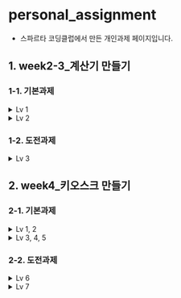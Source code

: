 # personal_assignment
  - 스파르타 코딩클럽에서 만든 개인과제 페이지입니다.

## 1. week2-3_계산기 만들기
### 1-1. 기본과제
<details>
<summary>Lv 1</summary>
  
  ### Lv 1. 클래스 없이 기본적인 연산을 수행할 수 있는 계산기 만들기
- **양의 정수(0 포함)를 입력받기**
- **사칙연산 기호(➕,➖,✖️,➗)를 입력받기**
- **위에서 입력받은 양의 정수 2개와 사칙연산 기호를 사용하여 연산을 진행한 후 결과값을 출력하기**
- **반복문을 사용하되, 반복의 종료를 알려주는 “exit” 문자열을 입력하기 전까지 무한으로 계산을 진행할 수 있도록 소스 코드를 수정하기**

  - 첫번째인지 여부를 확인하는 f변수, 두 정수 one과 two, 그리고 종료의 여부를 확인하는 ex변수를 먼저 선언 및 초기화
  - 무한반복을 위해 while(true)를 사용, 적절한 조건에서 종료하기 위해 while 앞에 A :를 지정
  - 먼저 f값(0으로 초기화된 값)이 1인지 0인지 판단하여 0인 처음엔 else if 문이 실행
양의 정수 두 개를 각각 한 줄로 입력받고 양의 값들이 음수인지 판별
  - 음수라면 잘못 입력되어 프로그램이 종료되고 첫번째가 종료되었다는 의미로 f에 1이 저장
  - 제대로 입력 받았다면 입력반은 정수 값들이 무엇인지 출력되고 연산자를 입력하라는 메시지가 출력   - 연산자 +,-,*,/ 넷 중에 맞는 값이 없다면 잘못 입력되었다는 예외처리 문구가 출력되며 f에 1이 저장
  -  답을 저장할 변수 result도 연산자를 받은 후에 0으로 초기화
  - 연산자가 제대로 작동할 경우 연산된 값은 result에 알맞게 저장되고 one (연산자) two = result 형태로 출력, 마지막 조건문까지 전부 돌아가면 마지막에 또 f에 1이 저장
  - 첫번째 코드가 종료되고 다시 첫번째 줄로 돌아왔을 때 if 문에 f는 1이므로 계산을 더 하겠냐는 문구와 exit를 입력하여 종료가 가능하다는 문구 생성 이 때 마지막 종료 조건에서 ex 값이 스캔되지 않은 상태에서 넘어가서 else가 작동되고 f가 다시 0으로 돌아가면서 1번으로 다시 되돌아가는 문제가 발생
  - 해결 방법은 ex로 nextLine을 스캔받기 전에 tmp 변수를 둬서 한 번 nextLine()을 먼저 구동해서 해결

- **자세한 코드 해설은 [계산기 만들기 (1)](https://velog.io/@wndid2008/TIL%EA%B3%84%EC%82%B0%EA%B8%B0-%EB%A7%8C%EB%93%A4%EA%B8%B0-1)에서도 확인할 수 있습니다.**
</details>

<details>
<summary>Lv 2</summary>  
  
### Lv 2. 클래스를 적용해 기본적인 연산을 수행할 수 있는 계산기 만들기
- **Lv 1에서 구현한 App 클래스의 main 메서드에 Calculator 클래스가 활용될 수 있도록 수정**
- **App 클래스의 main 메서드에서 Calculator 클래스의 연산 결과를 저장하고 있는 컬렉션 필드에 직접 접근하지 못하도록 수정 (캡슐화)**

  - CalculatorApp 에서 Parser 클래스의 메서드(매개변수) 호출
  - Parser에서 매개변수가 특정 패턴에서 벗어난다면 예외문구가 출력되고 아니라면 해당 변수의 자료형과 동일한 자료형으로 Calculator 클래스의 참조형 메서드를 이용하여 해당 값을 삽입
  - Parser 클래스에서 연산자에 따라 다른 결과를 switch case 문으로 작성하는데 이 때 Calculator 클래스의 참조형 메서드를 이용하여 연산자 클래스를 호출
  - 연산자 클래스는 추상화가 되어있는 상태이므로 모두 이름이 동일하지만 오버라이딩 되어 각기 다른 결괏값을 리턴
  - Parser 클래스에서 executeCalculator() 메서드로 Calculator 클래스의 calculate() 메서드를 호출
  - calculate() 메서드에서 추상클래스를 접근시키는데 이 때 setOperation 메서드에서 this.operation = operation; 이라는 구문으로 operation 인스턴스가 접근하는 것이 어떤 연산자 클래스인지 구분이 된 상태이므로 해당 연산자로 값이 계산되어 리턴
  - CalculatorApp 에서 최종 결과 출력

- **자세한 코드 해설은 [계산기 만들기 (2)](https://velog.io/@wndid2008/TIL-%EA%B3%84%EC%82%B0%EA%B8%B0-%EB%A7%8C%EB%93%A4%EA%B8%B0-2-%EC%98%88%EC%99%B8%EC%B2%98%EB%A6%AC-Error)에서도 확인할 수 있습니다.**
</details>

### 1-2. 도전과제
<details>
<summary>Lv 3</summary>  

### 3. Enum, 제네릭, 람다 & 스트림을 이해한 계산기 만들기
- **현재 사칙연산 계산기는 (➕,➖,✖️,➗) 이렇게 총 4가지 연산 타입으로 구성되어 있습니다.**
- **실수, 즉 double 타입의 값을 전달 받아도 연산이 수행하도록 만들기**
- **저장된 연산 결과들 중 Scanner로 입력받은 값보다 큰 결과값 들을 출력**

  - 기존 Queue 기능을 유지하면서 추상클래스를 아예 인터페이스로 변경
  - 제네릭을 사용하여 연산자 클래스에서 개별적으로 형변환 후 사용
  - Parser클래스에서 Enum을 추가하여 스위치문 구성
  - Enum은 연산자 클래스에 대한 생성자로 각각 설정
  - Main에서 Queue에 저장된 값과 현재 입력되어 연산된 값을 비교하는 if-else문을 추가하여 현재 연산된 값보다 큰 값만 출력 

- **자세한 코드 해설은 [계산기 만들기 (3)](https://velog.io/@wndid2008/TIL-%EA%B3%84%EC%82%B0%EA%B8%B0-%EB%A7%8C%EB%93%A4%EA%B8%B0-3)와 [계산기 만들기 (3)-최종](https://velog.io/@wndid2008/TIL-%EA%B3%84%EC%82%B0%EA%B8%B0-%EB%A7%8C%EB%93%A4%EA%B8%B0-3-%EC%B5%9C%EC%A2%85)에서도 확인할 수 있습니다.**

</details>


## 2. week4_키오스크 만들기
### 2-1. 기본과제
<details>
<summary>Lv 1, 2</summary>  
  
### Lv 1. 기본적인 키오스크를 프로그래밍해보자
- **햄버거 메뉴 출력 및 선택하기**
- **`Main`클래스 사용**

### Lv 2. 객체 지향 설계를 적용해 햄버거 메뉴를 클래스로 관리하기
- **`MenuItem` 클래스 생성하기**
- **개별 음식 항목을 관리하는 클래스입니다. 현재는 햄버거만 관리합니다.**
- **List<MenuItem> menuItems = new ArrayList<>(); 사용**
- **반복문을 활용해 `menuItems`를 탐색하면서 하나씩 접근합니다.**

  - Main 클래스에서는 MenuItem 형식의 menuItem1, menuItem2, menuItem3, menuItem4를 만들어서 MenuItem클래스의 생성자로 값을 입력받고 List에 저장
  - MenuItem 클래스에서는 이름, 가격, 설명 필드를 생성한 뒤에 MenuItem 생성자를 만들고 매개변수를 이름, 가격, 설명으로 저장하여 Main에서 선언된 값을 불러옴
  - for문으로 메뉴판을 출력하고 if 문으로 프로그램 종료 여부를 확인
  - 0 이 아니라면 선택한 값에 대한 List 값을 출력하는 데 이 때 출력이 이상하게 나오는 문제 발생
  - 별도로 출력부에 대한 메서드를 print라는 이름으로 생성하여 정수 + 실수 + 정수를 리턴
  - 출력문에서 뒷부분을 .print() 해주어 출력문제 해결

- **1, 2에 대한 자세한 코드 해설은 [키오스크 만들기 (1)](https://velog.io/@wndid2008/TIL%ED%82%A4%EC%98%A4%EC%8A%A4%ED%81%AC-%EB%A7%8C%EB%93%A4%EA%B8%B0-1)에서도 확인할 수 있습니다.**
</details>

<details>
<summary>Lv 3, 4, 5</summary>  

### Lv 3. 객체 지향 설계를 적용해 순서 제어를 클래스로 관리하기
- **`Kiosk` 클래스 생성하기**
- **`main` 함수에서 관리하던 입력과 반복문 로직은 이제 `start` 함수를 만들어 관리합니다.**
- **`List<MenuItem> menuItems` 는 `Kiosk` 클래스 생성자를 통해 값을 할당합니다.**
- **`Kiosk` 객체를 생성하고 사용하는 `main` 함수에서 객체를 생성할 때 값을 넘겨줍니다.**
- **키오스크 프로그램을 시작하는 메서드가 구현되어야 합니다. 메뉴출력, 입력받기, 오류출력, 종료기능 등**

### Lv 4. 객체 지향 설계를 적용해 음식 메뉴와 주문 내역을 클래스 기반으로 관리하기
- **`Menu` 클래스 생성하기**
- **`List<MenuItem>` 은 `Kiosk` 클래스가 관리하기에 적절하지 않으므로 Menu 클래스가 관리하도록 변경합니다.**
- **메뉴 카테고리 이름을 반환하는 메서드가 구현되어야 합니다.**

### Lv 5. 캡슐화 적용하기
- **`MenuItem`, `Menu` 그리고 `Kiosk` 클래스의 필드에 직접 접근하지 못하도록 설정합니다.**
- **Getter와 Setter 메서드를 사용해 데이터를 관리합니다.**

  - 인터페이스나 추상클래스 없이 사용하기에는 오히려 더 복잡하고 값을 누락시키는 원인이 되는 것 같아서 enum(열거형) 삭제
  - select 메서드로 한 번에 원하는 메서드를 실행하도록 switch case 문을 수정
  - addMenuItems 메서드로 가변 매개변수를 할당받아서 값을 MenuItems에 저장
  - 반복문과 getMenuItems를 사용하여 메뉴판 출력
  - 입력값을 받아서 조건문 실행 후 맞는 값 출력
  - 프로그램이 실행되는 동안 예외값이 입력되면 예외처리 문구가 뜨면서 다시 한 번 값을 받게 설정 및 반복 설정
  - 캡슐화의 경우 일부는 미적용된 부분이 있음.
 
- **3, 4, 5에 대한 자세한 코드 해설은 [키오스크 만들기 (2)](https://velog.io/@wndid2008/TIL-%ED%82%A4%EC%98%A4%EC%8A%A4%ED%81%AC-%EB%A7%8C%EB%93%A4%EA%B8%B0-2-%EC%A4%91%EA%B0%84-%ED%95%B4%EA%B2%B0%EA%B3%BC-Error%EC%BD%94%EB%93%9C)와 [키오스크 만들기 (5)](https://velog.io/@wndid2008/TIL-%ED%82%A4%EC%98%A4%EC%8A%A4%ED%81%AC-%EB%A7%8C%EB%93%A4%EA%B8%B0-5-2%EC%B0%A8-Error-fix)에서도 확인할 수 있습니다.**
</details>

### 2-2. 도전과제
<details>
<summary>Lv 6</summary>  

### Lv 6. 장바구니 및 구매하기 기능을 추가하기
- **장바구니 생성 및 관리 기능**
- **장바구니 출력 및 금액 계산**
- **장바구니 담기 기능**
- **주문 기능**

  - 장바구니 값이 있다면 메뉴 표시할 때 장바구니 메뉴도 출력되게 선언
  - 이 때 단순히 장바구니가 null이 아닐 때를 조건문으로 사용했었다가 제대로 인식이 되질 않아서 장바구니 size가 0보다 큰 지 여부를 보는 조건으로 변경하여 문제가 해결됨
  - 값을 입력받은 후에는 장바구니에 추가할 지 여부를 선택하게 하고 값이 추가되면 장바구니에 값이 추가되고, 추가하지 않는다면  추가되지 않고 그냥 다시 메뉴판이 보이게 함
  - 메인 메뉴에서 장바구니 항목 선택 시 저장된 값들이 출력되고 해당 값들의 가격 총합도 출력
  - 주문 확정을 할 것인지 여부는 return을 계속 해서 kiosk 클래스까지 값을 가져와 switch case로 주문이 되었습니다 또는 다시 메뉴판으로 돌아가는 것까지 구현
  - 예외처리나 추상화가 조금 부족한 코드라서 개선이 필요

- **6에 대한 자세한 코드 해설은 [키오스크 만들기 (6)](https://velog.io/@wndid2008/TIL-%ED%82%A4%EC%98%A4%EC%8A%A4%ED%81%AC-%EB%A7%8C%EB%93%A4%EA%B8%B0-6-%EC%9E%A5%EB%B0%94%EA%B5%AC%EB%8B%88-%EA%B8%B0%EB%8A%A5-%EC%B6%94%EA%B0%80)에서도 확인할 수 있습니다.**
</details>

<details>
<summary>Lv 7</summary>  

### Lv 7. Enum, 람다 & 스트림을 활용한 주문 및 장바구니 관리

- **Enum을 활용한 사용자 유형별 할인율 관리하기**
- **사용자 유형의 Enum 정의 및 각 사용자 유형에 따른 할인율 적용 (군인, 학생, 일반인)**
- **람다 & 스트림을 활용한 장바구니 조회 기능**
- **기존에 생성한 Menu의 MenuItem을 조회 할 때 스트림을 사용하여 출력하도록 수정**
- **기존 장바구니에서 특정 메뉴 빼기 기능을 통한 스트림 활용**
</details>
